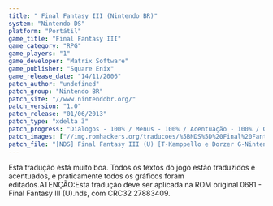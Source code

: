 ```yaml
---
title: " Final Fantasy III (Nintendo BR)"
system: "Nintendo DS"
platform: "Portátil"
game_title: "Final Fantasy III"
game_category: "RPG"
game_players: "1"
game_developer: "Matrix Software"
game_publisher: "Square Enix"
game_release_date: "14/11/2006"
patch_author: "undefined"
patch_group: "Nintendo BR"
patch_site: "//www.nintendobr.org/"
patch_version: "1.0"
patch_release: "01/06/2013"
patch_type: "xdelta 3"
patch_progress: "Diálogos - 100% / Menus - 100% / Acentuação - 100% / Gráficos - 95% / Revisão - 100% / Geral - 97%"
patch_images: ["//img.romhackers.org/traducoes/%5BNDS%5D%20Final%20Fantasy%20III%20-%20Nintendo%20BR%20-%201.jpg","//img.romhackers.org/traducoes/%5BNDS%5D%20Final%20Fantasy%20III%20-%20Nintendo%20BR%20-%202.jpg","//img.romhackers.org/traducoes/%5BNDS%5D%20Final%20Fantasy%20III%20-%20Nintendo%20BR%20-%203.jpg"]
patch_file: "[NDS] Final Fantasy III (U) [T-Kamppello e Dorzer G-Nintendo BR] [V-1.0 P-97% A-2013].zip"
---
```

Esta tradução está muito boa. Todos os textos do jogo estão traduzidos e acentuados, e praticamente todos os gráficos foram editados.ATENÇÃO:Esta tradução deve ser aplicada na ROM original 0681 - Final Fantasy III (U).nds, com CRC32 27883409.